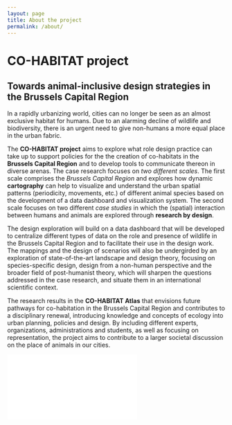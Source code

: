 ```yaml
---
layout: page
title: About the project
permalink: /about/
---
```


# CO-HABITAT project

## Towards animal-inclusive design strategies in the Brussels Capital Region

In a rapidly urbanizing world, cities can no longer be seen as an almost exclusive habitat for humans. Due to an alarming decline of wildlife and biodiversity, there is an urgent need to give non-humans a more equal place in the urban fabric.

The **CO-HABITAT project** aims to explore what role design practice can take up to support policies for the the creation of co-habitats in the **Brussels Capital Region** and to develop tools to communicate thereon in diverse arenas. The case research focuses on *two different scales*. The first scale comprises the *Brussels Capital Region* and explores how dynamic **cartography** can help to visualize and understand the urban spatial patterns (periodicity, movements, etc.) of different animal species based on the development of a data dashboard and visualization system. The second scale focuses on two different *case studies* in which the (spatial) interaction between humans and animals are explored through **research by design**.

The design exploration will build on a data dashboard that will be developed to centralize different types of data on the role and presence of wildlife in the Brussels Capital Region and to facilitate their use in the design work. The mappings and the design of scenarios will also be undergirded by an exploration of state-of-the-art landscape and design theory, focusing on species-specific design, design from a non-human perspective and the broader field of post-humanist theory, which will sharpen the questions addressed in the case research, and situate them in an international scientific context.

The research results in the **CO-HABITAT Atlas** that envisions future pathways for co-habitation in the Brussels Capital Region and contributes to a disciplinary renewal, introducing knowledge and concepts of ecology into urban planning, policies and design. By including different experts, organizations, administrations and students, as well as focusing on representation, the project aims to contribute to a larger societal discussion on the place of animals in our cities.

<embed src="/assets/doc/COHABITAT_brochure.pdf" type="application/pdf">
